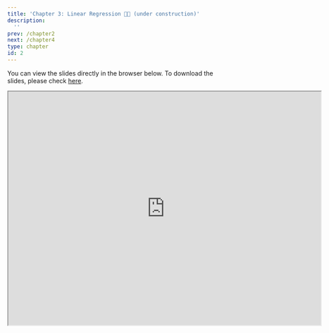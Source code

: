 ```yaml
---
title: 'Chapter 3: Linear Regression 🚧🔨 (under construction)'
description:
  ''
prev: /chapter2
next: /chapter4
type: chapter
id: 2
---
```



<exercise id="1" title="Theory">

You can view the slides directly in the browser below. To download the slides, please check
[here](https://raw.githack.com/stephaneguerrier/data_analytics/master/Lecture3.html#1). 

<iframe src="https://raw.githack.com/stephaneguerrier/data_analytics/master/Lecture3.html#1" width="710" height="530">
</iframe>

</exercise>



<exercise id="2" title="Exercises">

</exercise>


<exercise id = "3" title ="Analysis of the Reading dataset: Estimation">

<slides source="chapter3_reading_estimation">
</slides>

</exercise>

<exercise id = "4" title ="Analysis of the Reading dataset: Prediction">

<slides source="chapter3_reading_prediction">
</slides>

</exercise>


<exercise id = "5" title ="Analysis of the Reading dataset: Model diagnostic">

<slides source="chapter3_reading_model_diagnostic">
</slides>

</exercise>

<exercise id = "6" title ="Analysis of the Reading dataset: Improving our model">

<slides source="chapter3_reading_complexify_model">
</slides>

</exercise>



